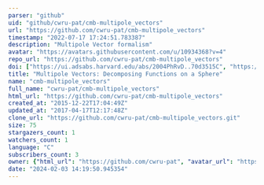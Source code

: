 ```yaml
---
parser: "github"
uid: "github/cwru-pat/cmb-multipole_vectors"
url: "https://github.com/cwru-pat/cmb-multipole_vectors"
timestamp: "2022-07-17 17:24:51.783387"
description: "Multipole Vector formalism"
avatar: "https://avatars.githubusercontent.com/u/10934368?v=4"
repo_url: "https://github.com/cwru-pat/cmb-multipole_vectors"
doi: ["https://ui.adsabs.harvard.edu/abs/2004PhRvD..70d3515C", "https://ui.adsabs.harvard.edu/abs/2011ascl.soft09008C/abstract"]
title: "Multipole Vectors: Decomposing Functions on a Sphere"
name: "cmb-multipole_vectors"
full_name: "cwru-pat/cmb-multipole_vectors"
html_url: "https://github.com/cwru-pat/cmb-multipole_vectors"
created_at: "2015-12-22T17:04:49Z"
updated_at: "2017-04-17T12:17:48Z"
clone_url: "https://github.com/cwru-pat/cmb-multipole_vectors.git"
size: 75
stargazers_count: 1
watchers_count: 1
language: "C"
subscribers_count: 3
owner: {"html_url": "https://github.com/cwru-pat", "avatar_url": "https://avatars.githubusercontent.com/u/10934368?v=4", "login": "cwru-pat", "type": "Organization"}
date: "2024-02-03 14:19:50.945354"
---
```

